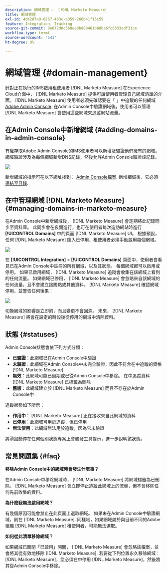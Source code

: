 ```yaml
---
description: 網域管理 —  [!DNL Marketo Measure]
title: 網域管理
exl-id: 4db287a0-0267-463c-a359-266b41f15c59
feature: Integration, Tracking
source-git-commit: 9e672d0c568ee0b889461bb8ba6fc6333edf31ce
workflow-type: tm+mt
source-wordcount: '541'
ht-degree: 0%

---
```


# 網域管理 {#domain-management}

針對正在執行的IMS啟用租使用者 [!DNL Marketo Measure] 在Experience Cloud介面中， [!DNL Marketo Measure] 提供可讓使用者管理自己網域清單的介面。 [!DNL Marketo Measure] 使用者必須先確認要在「 」中追蹤的任何網域 [Adobe Admin Console](https://adminconsole.adobe.com/). 在Admin Console中驗證網域後，使用者可以管理 [!DNL Marketo Measure] 會使用這些網域來追蹤網站流量。

## 在Admin Console中新增網域 {#adding-domains-in-admin-console}

有權存取Adobe Admin Console的IMS使用者可以新增及驗證他們擁有的網域。 網域驗證涉及為每個網域新增DNS記錄，然後允許Admin Console驗證該記錄。

![](assets/domain-management-1.png)

新增網域的指示可在以下網址找到： [Admin Console檔案](https://helpx.adobe.com/enterprise/using/set-up-identity.html#setup-domains). 新增網域後，它必須 [連結至目錄](https://helpx.adobe.com/enterprise/using/set-up-identity.html#link-domains-to-directories).

## 在中管理網域 [!DNL Marketo Measure] {#managing-domains-in-marketo-measure}

在Admin Console中新增網域後， [!DNL Marketo Measure] 會定期將此記錄同步至資料庫。 此同步會在夜間進行，也可在使用者每次造訪網站時進行 **[!UICONTROL Domains]** 中的頁面 [!DNL Marketo Measure] UI。 根據預設，任何 [!DNL Marketo Measure] 匯入已停用，租使用者必須手動啟用每個網域。

![](assets/domain-management-2.png)

在 **[!UICONTROL Integration]** > **[!UICONTROL Domains]** 頁面中，使用者會看見已在Admin Console中註冊的所有網域，以及其狀態。 每個網域都可以啟用或停用。 如果已啟用網域， [!DNL Marketo Measure] 追蹤會收集在該網域上看到的任何流量。 如果網域已停用， [!DNL Marketo Measure] 會忽略來自該網域的任何流量，且不會建立接觸點或其他資料。 [!DNL Marketo Measure] 確認網域停用，並警告任何後果：

![](assets/domain-management-3.png)

切換網域的影響是立即的，而且變更不會回溯。 未來， [!DNL Marketo Measure] 將會在設定的時段後從停用的網域中清除資料。

## 狀態 {#statuses}

Admin Console狀態會依下列方式分類：

* **已驗證**：此網域已在Admin Console中驗證
* **未驗證**：此網域在Admin Console中未完全驗證，因此不符合在中追蹤的資格 [!DNL Marketo Measure]
* **無效**：此網域可能已過期或已從Admin Console中移除。 在中追蹤資料 [!DNL Marketo Measure] 已標籤為刪除
* **舊版**：此網域建立於 [!DNL Marketo Measure] 而且不存在於Admin Console中

追蹤狀態如下所示：

* **作用中**： [!DNL Marketo Measure] 正在接收來自此網域的資料
* **已停用**：此網域可用於追蹤，但已停用
* **無法使用**：此網域無法用於追蹤，因為它未驗證

將滑鼠懸停在任何個別狀態專案上會觸發工具提示，進一步說明該狀態。

## 常見問題集 {#faq}

**移除Admin Console中的網域時會發生什麼事？**

在Admin Console中移除網域時， [!DNL Marketo Measure] 將網域標籤為已刪除。 [!DNL Marketo Measure] 會立即停止追蹤此網域上的流量，但不會移除任何先前收集的資料。

**為什麼我無法啟用網域？**

有幾個原因可能會禁止在此頁面上選取網域。 如果未在Admin Console中驗證網域，則在 [!DNL Marketo Measure]. 同樣地，如果網域屬於與目前不同的Adobe組織 [!DNL Marketo Measure] 租使用者，可能無法選取。

**如何從此清單移除網域？**

如果網域已關閉「已啟用」開關， [!DNL Marketo Measure] 會忽略該檔案，並會將其從有效地移除 [!DNL Marketo Measure]. 若要從下列位置永久移除網域： [!DNL Marketo Measure]，您必須在中停用 [!DNL Marketo Measure]，然後將其從Admin Console中移除。
